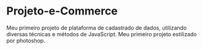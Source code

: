 # Projeto-e-Commerce
Meu primeiro projeto de plataforma de cadastrado de dados, utilizando diversas técnicas e métodos de JavaScript. Meu primeiro projeto estilizado por photoshop.
